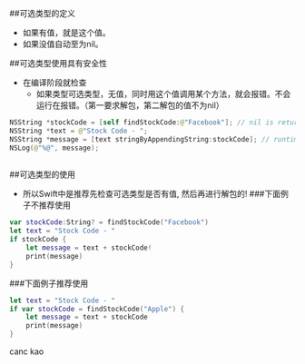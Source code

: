 ##可选类型的定义
- 如果有值，就是这个值。 
- 如果没值自动至为nil。

##可选类型使用具有安全性

- 在编译阶段就检查
    - 如果类型可选类型，无值，同时用这个值调用某个方法，就会报错。不会运行在报错。（第一要求解包，第二解包的值不为nil）
    
    
 ```swift
 NSString *stockCode = [self findStockCode:@"Facebook"]; // nil is returned
NSString *text = @"Stock Code - ";
NSString *message = [text stringByAppendingString:stockCode]; // runtime error
NSLog(@"%@", message);
    
```

##可选类型的使用

- 所以Swift中是推荐先检查可选类型是否有值, 然后再进行解包的!
###下面例子不推荐使用

````swift
var stockCode:String? = findStockCode("Facebook")
let text = "Stock Code - "
if stockCode {
    let message = text + stockCode!
    print(message)
}
````

###下面例子推荐使用

````swift
let text = "Stock Code - "
if var stockCode = findStockCode("Apple") {
    let message = text + stockCode
    print(message)
}

````
canc kao
